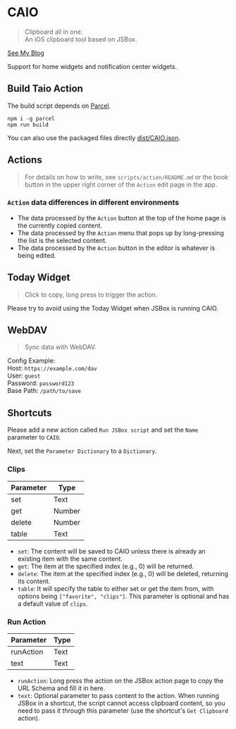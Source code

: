 # CAIO

> Clipboard all in one.  
> An iOS clipboard tool based on JSBox.

[See My Blog](https://blog.ultagic.com/#/detail/42/)

Support for home widgets and notification center widgets.

## Build Taio Action

The build script depends on [Parcel](https://parceljs.org/).

```shell
npm i -g parcel
npm run build
```

You can also use the packaged files directly [dist/CAIO.json](./dist/CAIO.json).

## Actions

> For details on how to write, see `scripts/action/README.md` or the book button in the upper right corner of the `Action` edit page in the app.

### `Action` data differences in different environments

- The data processed by the `Action` button at the top of the home page is the currently copied content.
- The data processed by the `Action` menu that pops up by long-pressing the list is the selected content.
- The data processed by the `Action` button in the editor is whatever is being edited.

## Today Widget

> Click to copy, long press to trigger the action.

Please try to avoid using the Today Widget when JSBox is running CAIO.

## WebDAV

> Sync data with WebDAV.

Config Example:  
Host: `https://example.com/dav`  
User: `guest`  
Password: `password123`  
Base Path: `/path/to/save`

## Shortcuts

Please add a new action called `Run JSBox script` and set the `Name` parameter to `CAIO`.

Next, set the `Parameter Dictionary` to a `Dictionary`.

### Clips

| Parameter | Type   |
| --------- | ------ |
| set       | Text   |
| get       | Number |
| delete    | Number |
| table     | Text   |

- `set`: The content will be saved to CAIO unless there is already an existing item with the same content.
- `get`: The item at the specified index (e.g., 0) will be returned.
- `delete`: The item at the specified index (e.g., 0) will be deleted, returning its content.
- `table`: It will specify the table to either set or get the item from, with options being `["favorite", "clips"]`. This parameter is optional and has a default value of `clips`.

### Run Action

| Parameter | Type |
| --------- | ---- |
| runAction | Text |
| text      | Text |

- `runAction`: Long press the action on the JSBox action page to copy the URL Schema and fill it in here.
- `text`: Optional parameter to pass content to the action. When running JSBox in a shortcut, the script cannot access clipboard content, so you need to pass it through this parameter (use the shortcut's `Get Clipboard` action).
